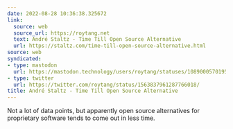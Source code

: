 ```yaml
---
date: 2022-08-28 10:36:38.325672
link:
  source: web
  source_url: https://roytang.net
  text: André Staltz - Time Till Open Source Alternative
  url: https://staltz.com/time-till-open-source-alternative.html
source: web
syndicated:
- type: mastodon
  url: https://mastodon.technology/users/roytang/statuses/108900057019527911
- type: twitter
  url: https://twitter.com/roytang/status/1563837961287766018/
title: André Staltz - Time Till Open Source Alternative
---
```


Not a lot of data points, but apparently open source alternatives for proprietary software tends to come out in less time.